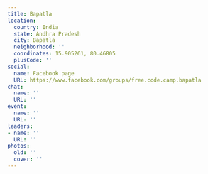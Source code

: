 ```yaml
---
title: Bapatla
location:
  country: India
  state: Andhra Pradesh
  city: Bapatla
  neighborhood: ''
  coordinates: 15.905261, 80.46805
  plusCode: ''
social:
  name: Facebook page
  URL: https://www.facebook.com/groups/free.code.camp.bapatla
chat:
  name: ''
  URL: ''
event:
  name: ''
  URL: ''
leaders:
- name: ''
  URL: ''
photos:
  old: ''
  cover: ''
---
```

